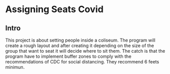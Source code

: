 # Assigning Seats Covid

## Intro
This project is about setting people inside a coliseum. The program will create a rough layout and after creating it depending on the size of the group that want to seat it will decide where to sit them. The catch is that the program have to implement buffer zones to comply with the recommendations of CDC for social distancing. They recommend 6 feets minimun.